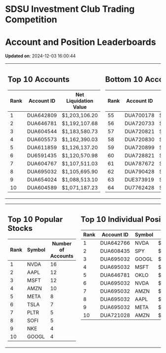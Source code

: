 # SDSU Investment Club Trading Competition 
 # Account and Position Leaderboards

**Updated on**: 2024-12-03 16:00:44

<table><tr><td valign="top">

## Top 10 Accounts
| Rank | Account ID | Net Liquidation Value |
|------|------------|-----------------------|
| 1 | DUA642809 | $1,203,106.20 |
| 2 | DUA646781 | $1,192,107.68 |
| 3 | DUA604544 | $1,183,580.73 |
| 4 | DUA605573 | $1,162,390.03 |
| 5 | DUA611859 | $1,126,137.20 |
| 6 | DU6591435 | $1,120,570.98 |
| 7 | DUA604767 | $1,107,511.03 |
| 8 | DUA695032 | $1,105,695.90 |
| 9 | DUA654024 | $1,088,513.10 |
| 10 | DUA604589 | $1,071,187.23 |

</td><td valign="top">

## Bottom 10 Accounts
| Rank | Account ID | Net Liquidation Value |
|------|------------|-----------------------|
| 55 | DUA700178 | $1,008,935.62 |
| 56 | DUA720733 | $1,008,548.15 |
| 57 | DUA720821 | $1,008,548.15 |
| 58 | DUA720830 | $1,008,548.15 |
| 59 | DUA720899 | $1,008,548.15 |
| 60 | DUA728821 | $1,008,188.48 |
| 61 | DUA787672 | $1,007,348.92 |
| 62 | DUA790428 | $1,007,348.92 |
| 63 | DUE373919 | $1,001,559.26 |
| 64 | DU7762428 | $997,954.51 |

</td></tr></table>

<table><tr><td valign="top">

## Top 10 Popular Stocks
| Rank | Symbol | Number of Accounts |
|------|--------|--------------------|
| 1 | NVDA | 16 |
| 2 | AAPL | 12 |
| 3 | MSFT | 12 |
| 4 | AMZN | 10 |
| 5 | META | 8 |
| 6 | TSLA | 7 |
| 7 | PLTR | 5 |
| 8 | SOFI | 5 |
| 9 | NKE | 4 |
| 10 | GOOGL | 4 |

</td><td valign="top">

## Top 10 Individual Positions
| Rank | Account ID | Symbol | Cost | Total Value |
|------|------------|--------|-----------|-------------|
| 1 | DUA642766 | NVDA | $268,647.78 | $268,647.78 |
| 2 | DUA608435 | SPY | $171,717.02 | $171,717.02 |
| 3 | DUA695032 | GOOGL | $170,066.26 | $170,066.26 |
| 4 | DUA695032 | MSFT | $150,001.76 | $150,001.76 |
| 5 | DUA646781 | OKLO | $148,757.37 | $148,757.37 |
| 6 | DUA695032 | NVDA | $120,004.38 | $120,004.38 |
| 7 | DUA695032 | AMZN | $120,003.28 | $120,003.28 |
| 8 | DUA695032 | AAPL | $120,002.64 | $120,002.64 |
| 9 | DUA695032 | META | $120,001.07 | $120,001.07 |
| 10 | DUA721028 | AMZN | $104,300.85 | $104,300.85 |

</td></tr></table>
